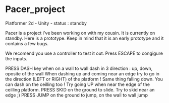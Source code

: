 # Pacer_project
Platformer 2d - Unity - status : standby

Pacer is a project i've been working on with my cousin.
It is currently on standby.
Here is a prototype.
Keep in mind that it is an early prototype and it contains a few bugs.

We recomend you use a controller to test it out.
Press ESCAPE to congigure the inputs.

PRESS DASH key when on a wall to wall dash in 3 direction : up, down, oposite of the wall
  When dashing up and coming near an edge try to go in the direction (LEFT or RIGHT) of the platform ! Same thing falling down.
  You can dash on the ceilling too ! Try going UP when near the edge of the ceilling platform.
PRESS SKID on the ground to slide. Try to skid near an edge ;) 
PRESS JUMP on the ground to jump, on the wall to wall jump
